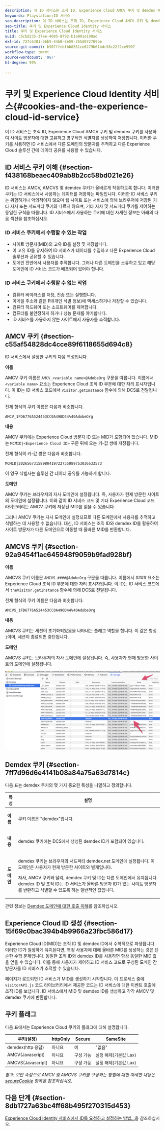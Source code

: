 ```yaml
---
description: 이 ID 서비스는 조직 ID, Experience Cloud AMCV 쿠키 및 demdex 쿠키를 사용하여 사이트 방문자에 대한 고유하고 영구적인 식별자를 생성하여 저장합니다. 이러한 쿠키를 사용하면 ID 서비스에서 다른 도메인의 방문자를 추적하고 다른 Experience Cloud 솔루션 간에 데이터 공유를 사용할 수 있습니다.
keywords: Playstation;ID 서비스
seo-description: 이 ID 서비스는 조직 ID, Experience Cloud AMCV 쿠키 및 demdex 쿠키를 사용하여 사이트 방문자에 대한 고유하고 영구적인 식별자를 생성하여 저장합니다. 이러한 쿠키를 사용하면 ID 서비스에서 다른 도메인의 방문자를 추적하고 다른 Experience Cloud 솔루션 간에 데이터 공유를 사용할 수 있습니다.
seo-title: 쿠키 및 Experience Cloud Identity 서비스
title: 쿠키 및 Experience Cloud Identity 서비스
uuid: c5cbd235-37ee-4605-8792-b1a991e190ad
exl-id: 727c6381-56b9-44b8-8e59-355d072769be
source-git-commit: b907ffcbfbb8851ce6279b614dc58c22f2ce9907
workflow-type: tm+mt
source-wordcount: '987'
ht-degree: 99%

---
```


# 쿠키 및 Experience Cloud Identity 서비스{#cookies-and-the-experience-cloud-id-service}

이 ID 서비스는 조직 ID, Experience Cloud AMCV 쿠키 및 demdex 쿠키를 사용하여 사이트 방문자에 대한 고유하고 영구적인 식별자를 생성하여 저장합니다. 이러한 쿠키를 사용하면 ID 서비스에서 다른 도메인의 방문자를 추적하고 다른 Experience Cloud 솔루션 간에 데이터 공유를 사용할 수 있습니다.

## ID 서비스 쿠키 이해 {#section-f438168beaec409ab8b2cc58bd021e26}

ID 서비스는 AMCV, AMCVS 및 demdex 쿠키가 올바르게 작동하도록 합니다. 이러한 쿠키는 ID 서비스에서 사용하는 데이터를 저장하는 파일입니다. 이러한 ID 서비스 쿠키는 위험하거나 악의적이지 않으며 웹 사이트 또는 서비스에 의해 브라우저에 저장된 기타 자사 또는 서드파티 쿠키와 다르지 않으며, 기타 자사 및 서드파티 쿠키를 제어하는 동일한 규칙을 따릅니다. ID 서비스에서 사용하는 쿠키에 대한 자세한 정보는 아래의 다음 섹션을 참조하십시오.

### ID 서비스 쿠키에서 수행할 수 있는 작업

* 사이트 방문자(MID)의 고유 ID를 설정 및 저장합니다.
* 이 고유 ID를 유지하여 ID 서비스가 데이터를 수집하고 다른 Experience Cloud 솔루션과 공유할 수 있습니다.
* 도메인 전반에서 사용자를 추적합니다. 그러나 다른 도메인을 소유하고 있고 해당 도메인에 ID 서비스 코드가 배포되어 있어야 합니다.

### ID 서비스 쿠키에서 수행할 수 없는 작업

* 컴퓨터 바이러스를 저장, 전송 또는 실행합니다.
* 이메일 주소와 같은 PII(개인 식별 정보)에 액세스하거나 저장할 수 있습니다.
* 컴퓨터 하드웨어 또는 소프트웨어를 제어합니다.
* 컴퓨터를 불안정하게 하거나 성능 문제를 야기합니다.
* ID 서비스를 사용하지 않는 사이트에서 사용자를 추적합니다.

## AMCV 쿠키 {#section-c55af54828dc4cce89f6118655d694c8}

ID 서비스에서 설정한 쿠키의 다음 특성입니다.

**이름**

AMCV 쿠키 이름은 `AMCV_<variable name>@AdobeOrg` 구문을 따릅니다. 이름에서 `<variable name>` 요소는 Experience Cloud 조직 ID 부분에 대한 자리 표시자입니다. 이 ID는 ID 서비스 코드에서 `Visitor.getInstance` 함수에 의해 DCS로 전달됩니다.

전체 형식의 쿠키 이름은 다음과 비슷합니다.

```
AMCV_1FD6776A524453CC0A490D44%40AdobeOrg
```

**내용**

AMCV 쿠키에는 Experience Cloud 방문자 ID 또는 MID가 포함되어 있습니다. MID는 `MCMID|<Experience Cloud ID>` 구문 뒤에 오는 키-값 쌍에 저장됩니다.

전체 형식의 키-값 쌍은 다음과 비슷합니다.

```
MCMID|20265673158980419722735089753036633573
```

이 영구 식별자는 솔루션 간 데이터 공유를 가능하게 합니다.

**도메인**

AMCV 쿠키는 브라우저의 자사 도메인에 설정됩니다. 즉, 사용자가 현재 방문한 사이트의 도메인에 설정됩니다. 이와 같이 ID 서비스 코드 및 기타 Experience Cloud 코드 라이브러리는 AMCV 쿠키에 저장된 MID를 읽을 수 있습니다.

그러나 AMCV 쿠키는 자사 도메인에 설정되므로 다른 도메인에서 사용자를 추적하고 식별하는 데 사용할 수 없습니다. 대신, ID 서비스는 조직 ID와 demdex ID를 활용하여 사이트 방문자가 다른 도메인으로 이동할 때 올바른 MID를 반환합니다.

## AMCVS 쿠키 {#section-92a9454f1ac645948f9059b9fad928bf}

**이름**

AMCVS 쿠키 이름은 `AMCVS_####@AdobeOrg` 구문을 따릅니다. 이름에서 #### 요소는 Experience Cloud 조직 ID 부분에 대한 자리 표시자입니다. 이 ID는 ID 서비스 코드에서 `theVisitor.getInstance` 함수에 의해 DCS로 전달됩니다.

전체 형식의 쿠키 이름은 다음과 비슷합니다.

```
AMCVS_1FD6776A524453CC0A490D44%40AdobeOrg
```

**내용**

AMCVS 쿠키는 세션이 초기화되었음을 나타내는 플래그 역할을 합니다. 이 값은 항상 `1`이며, 세션이 종료되면 중단됩니다.

**도메인**

AMCVS 쿠키는 브라우저의 자사 도메인에 설정됩니다. 즉, 사용자가 현재 방문한 사이트의 도메인에 설정됩니다.

![](assets/AMCVS-cookie.png)

## Demdex 쿠키 {#section-7ff7d96d6e4141b08a84a75a63d7814c}

다음 표는 demdex 쿠키의 몇 가지 중요한 특성을 나열하고 정의합니다.

<table id="table_18E3CAF3550E4BB6A199736AACE39202"> 
 <thead> 
  <tr> 
   <th colname="col1" class="entry"> 특성 </th> 
   <th colname="col2" class="entry"> 설명 </th> 
  </tr> 
 </thead>
 <tbody> 
  <tr> 
   <td colname="col1"> <p> <b>이름</b> </p> </td> 
   <td colname="col2"> <p>쿠키 이름은 "demdex"입니다. </p> </td> 
  </tr> 
  <tr> 
   <td colname="col1"> <p> <b>내용</b> </p> </td> 
   <td colname="col2"> <p>demdex 쿠키에는 DCS에서 생성된 demdex ID가 포함되어 있습니다. </p> </td> 
  </tr> 
  <tr> 
   <td colname="col1"> <p> <b>도메인</b> </p> </td> 
   <td colname="col2"> <p>demdex 쿠키는 브라우저의 서드파티 demdex.net 도메인에 설정됩니다. 이 도메인은 사용자가 현재 방문한 사이트와 별개입니다. </p> <p>자사, AMCV 쿠키와 달리, demdex 쿠키 및 ID는 다른 도메인에서 유지됩니다. demdex ID 및 조직 ID는 ID 서비스가 올바른 방문자 ID가 있는 사이트 방문자를 반환하고 식별할 수 있도록 하는 일반적인 값입니다. </p> </td> 
  </tr> 
 </tbody> 
</table>

관련 정보는 [Demdex 도메인에 대한 호출 이해](https://experienceleague.adobe.com/docs/audience-manager/user-guide/reference/demdex-calls.html?lang=en)를 참조하십시오.

## Experience Cloud ID 생성 {#section-15f69c0bac394b4b9966a23fbc586d17}

Experience Cloud ID(MID)는 조직 ID 및 demdex ID에서 수학적으로 파생됩니다. 이러한 ID가 일정하게 유지된다면, 특정 사용자에 대해 올바른 MID를 생성하는 것은 단순한 수학 문제입니다. 동일한 조직 ID와 demdex ID를 사용하면 항상 동일한 MID 값을 얻을 수 있습니다. 이를 통해 사용자가 제어하고 ID 서비스 코드로 구성된 도메인 간 방문자를 ID 서비스가 추적할 수 있습니다.

페이지가 로드되면 ID 서비스가 MID를 생성하기 시작합니다. 이 프로세스 중에 `visitorAPI.js` 코드 라이브러리에서 제공한 코드는 ID 서비스에 대한 이벤트 호출에 조직 ID를 보냅니다. ID 서비스에서 MID 및 demdex ID를 생성하고 각각 AMCV 및 demdex 쿠키에 반환합니다.

## 쿠키 플래그

다음 표에서는 Experience Cloud 쿠키의 플래그에 대해 설명합니다.

| 쿠키(설정) | httpOnly | Secure | SameSite |
|--- |--- |--- |--- |
| demdex(http 응답) | 아니요 | 예 | &quot;없음&quot; |
| AMCV(Javascript) | 아니요 | 구성 가능 | 설정 해제(기본값 Lax) |
| AMCVS(Javascript) | 아니요 | 구성 가능 | 설정 해제(기본값 Lax) |

*참고: 보안 속성으로 AMCV 및 AMCVS 쿠키를 구성하는 방법에 대한 자세한 내용은 [secureCookie](../library/function-vars/securecookie.md) 항목을 참조하십시오.*

## 다음 단계 {#section-8db1727a63bc4ff68b495f270315d453}

[Experience Cloud Identity 서비스에서 ID를 요청하고 설정하는 방법...](../introduction/id-request.md#concept-2caacebb1d244402816760e9b8bcef6a)을 참조하십시오.
